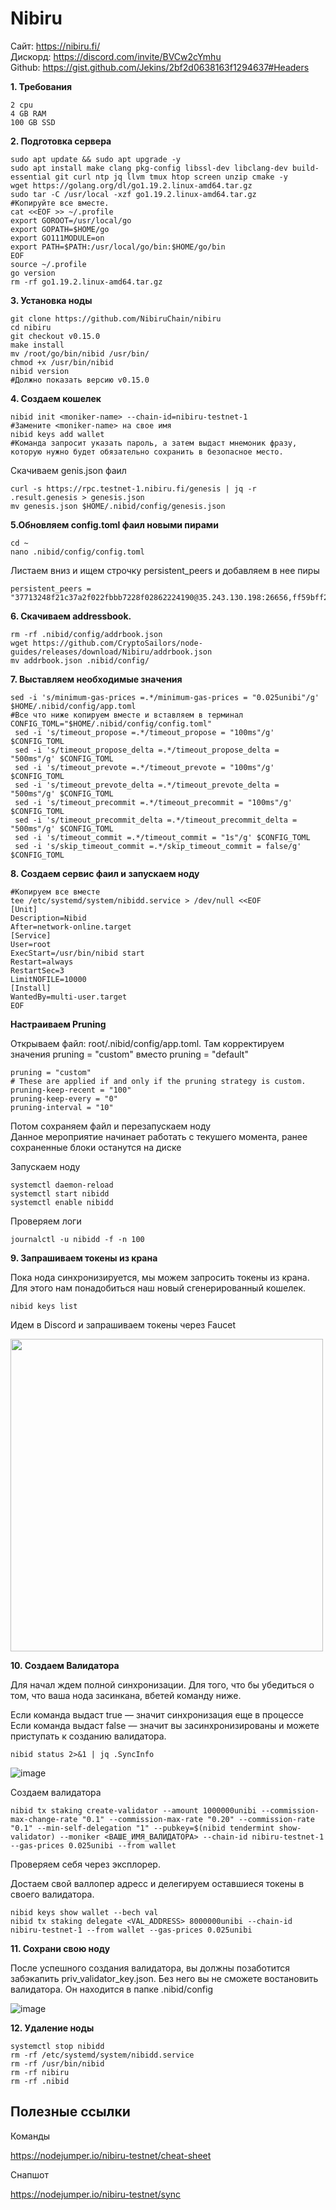 Nibiru
==

Сайт: https://nibiru.fi/  
Дискорд: https://discord.com/invite/BVCw2cYmhu  
Github: https://gist.github.com/Jekins/2bf2d0638163f1294637#Headers

**1. Требования**  

    2 сpu
    4 GB RAM
    100 GB SSD


**2. Подготовка сервера**

    sudo apt update && sudo apt upgrade -y
    sudo apt install make clang pkg-config libssl-dev libclang-dev build-essential git curl ntp jq llvm tmux htop screen unzip cmake -y
    wget https://golang.org/dl/go1.19.2.linux-amd64.tar.gz
    sudo tar -C /usr/local -xzf go1.19.2.linux-amd64.tar.gz
    #Копируйте все вместе.
    cat <<EOF >> ~/.profile
    export GOROOT=/usr/local/go
    export GOPATH=$HOME/go
    export GO111MODULE=on
    export PATH=$PATH:/usr/local/go/bin:$HOME/go/bin
    EOF
    source ~/.profile
    go version
    rm -rf go1.19.2.linux-amd64.tar.gz

**3. Установка ноды**

    git clone https://github.com/NibiruChain/nibiru
    cd nibiru
    git checkout v0.15.0
    make install
    mv /root/go/bin/nibid /usr/bin/
    chmod +x /usr/bin/nibid
    nibid version
    #Должно показать версию v0.15.0
    
**4. Cоздаем кошелек**

    nibid init <moniker-name> --chain-id=nibiru-testnet-1 
    #Замените <moniker-name> на свое имя
    nibid keys add wallet
    #Команда запросит указать пароль, а затем выдаст мнемоник фразу, которую нужно будет обязательно сохранить в безопасное место.
    
Скачиваем genis.json фаил

    curl -s https://rpc.testnet-1.nibiru.fi/genesis | jq -r .result.genesis > genesis.json
    mv genesis.json $HOME/.nibid/config/genesis.json


 **5.Обновляем сonfig.toml фаил новыми пирами**

    cd ~
    nano .nibid/config/config.toml

Листаем вниз и ищем строчку persistent_peers и добавляем в нее пиры

    persistent_peers = "37713248f21c37a2f022fbbb7228f02862224190@35.243.130.198:26656,ff59bff2d8b8fb6114191af7063e92a9dd637bd9@35.185.114.96:26656,cb431d789fe4c3f94873b0769cb4fce5143daf97@35.227.113.63:26656"
    
**6. Скачиваем addressbook.**

    rm -rf .nibid/config/addrbook.json
    wget https://github.com/CryptoSailors/node-guides/releases/download/Nibiru/addrbook.json
    mv addrbook.json .nibid/config/
    
**7. Выставляем необходимые значения**

    sed -i 's/minimum-gas-prices =.*/minimum-gas-prices = "0.025unibi"/g' $HOME/.nibid/config/app.toml
    #Все что ниже копируем вместе и вставляем в терминал
    CONFIG_TOML="$HOME/.nibid/config/config.toml"
     sed -i 's/timeout_propose =.*/timeout_propose = "100ms"/g' $CONFIG_TOML
     sed -i 's/timeout_propose_delta =.*/timeout_propose_delta = "500ms"/g' $CONFIG_TOML
     sed -i 's/timeout_prevote =.*/timeout_prevote = "100ms"/g' $CONFIG_TOML
     sed -i 's/timeout_prevote_delta =.*/timeout_prevote_delta = "500ms"/g' $CONFIG_TOML
     sed -i 's/timeout_precommit =.*/timeout_precommit = "100ms"/g' $CONFIG_TOML
     sed -i 's/timeout_precommit_delta =.*/timeout_precommit_delta = "500ms"/g' $CONFIG_TOML
     sed -i 's/timeout_commit =.*/timeout_commit = "1s"/g' $CONFIG_TOML
     sed -i 's/skip_timeout_commit =.*/skip_timeout_commit = false/g' $CONFIG_TOML

**8. Cоздаем сервис фаил и запускаем ноду**

    #Копируем все вместе
    tee /etc/systemd/system/nibidd.service > /dev/null <<EOF
    [Unit]
    Description=Nibid
    After=network-online.target
    [Service]
    User=root
    ExecStart=/usr/bin/nibid start
    Restart=always
    RestartSec=3
    LimitNOFILE=10000
    [Install]
    WantedBy=multi-user.target
    EOF


**Настраиваем Pruning**

Открываем файл: root/.nibid/config/app.toml. 
Там корректируем значения pruning = "custom" вместо pruning = "default"

    pruning = "custom"
    # These are applied if and only if the pruning strategy is custom.
    pruning-keep-recent = "100"
    pruning-keep-every = "0"
    pruning-interval = "10"

Потом сохраняем файл и перезапускаем ноду  
Данное мероприятие начинает работать с текушего момента, ранее сохраненные блоки останутся на диске

Запускаем ноду

    systemctl daemon-reload
    systemctl start nibidd
    systemctl enable nibidd

Проверяем логи

    journalctl -u nibidd -f -n 100

**9. Запрашиваем токены из крана**

Пока нода синхронизируется, мы можем запросить токены из крана. Для этого нам понадобиться наш новый сгенерированный кошелек.

    nibid keys list

Идем в Discord и запрашиваем токены через Faucet

<img src="https://user-images.githubusercontent.com/18370861/206866395-8ec83b5e-211f-4683-826e-f7f1512f0167.png" width="500">

**10. Создаем Валидатора**

Для начал ждем полной синхронизации. Для того, что бы убедиться о том, что ваша нода засинкана, вбетей команду ниже.

Если команда выдаст true — значит синхронизация еще в процессе  
Если команда выдаст false — значит вы засинхронизированы и можете приступать к созданию валидатора.

    nibid status 2>&1 | jq .SyncInfo
    
![image](https://user-images.githubusercontent.com/18370861/206866290-6abd7ba2-03a2-4a6b-99fe-e68319556b07.png)

Cоздаем валидатора

    nibid tx staking create-validator --amount 1000000unibi --commission-max-change-rate "0.1" --commission-max-rate "0.20" --commission-rate "0.1" --min-self-delegation "1" --pubkey=$(nibid tendermint show-validator) --moniker <ВАШЕ_ИМЯ_ВАЛИДАТОРА> --chain-id nibiru-testnet-1 --gas-prices 0.025unibi --from wallet
    
Проверяем себя через эксплорер.

Достаем свой валлопер адресс и делегируем оставшиеся токены в своего валидатора.

    nibid keys show wallet --bech val
    nibid tx staking delegate <VAL_ADDRESS> 8000000unibi --chain-id nibiru-testnet-1 --from wallet --gas-prices 0.025unibi

**11. Сохрани свою ноду**

После успешного создания валидатора, вы должны позаботится забэкапить priv_validator_key.json. Без него вы не сможете востановить валидатора. Он находится в папке .nibid/config

![image](https://user-images.githubusercontent.com/18370861/206866354-bce2765b-4ae3-45fd-852d-3fdcfb394155.png)

**12. Удаление ноды**

    systemctl stop nibidd
    rm -rf /etc/systemd/system/nibidd.service
    rm -rf /usr/bin/nibid
    rm -rf nibiru
    rm -rf .nibid
    
 
Полезные ссылки
-----------------------

Команды

https://nodejumper.io/nibiru-testnet/cheat-sheet

Снапшот

https://nodejumper.io/nibiru-testnet/sync


